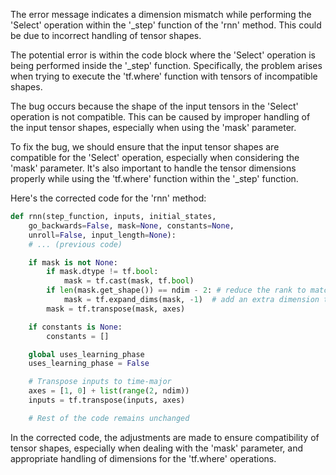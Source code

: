 The error message indicates a dimension mismatch while performing the 'Select' operation within the '_step' function of the 'rnn' method. This could be due to incorrect handling of tensor shapes.

The potential error is within the code block where the 'Select' operation is being performed inside the '_step' function. Specifically, the problem arises when trying to execute the 'tf.where' function with tensors of incompatible shapes.

The bug occurs because the shape of the input tensors in the 'Select' operation is not compatible. This can be caused by improper handling of the input tensor shapes, especially when using the 'mask' parameter.

To fix the bug, we should ensure that the input tensor shapes are compatible for the 'Select' operation, especially when considering the 'mask' parameter. It's also important to handle the tensor dimensions properly while using the 'tf.where' function within the '_step' function.

Here's the corrected code for the 'rnn' method:

```python
def rnn(step_function, inputs, initial_states,
    go_backwards=False, mask=None, constants=None,
    unroll=False, input_length=None):
    # ... (previous code)

    if mask is not None:
        if mask.dtype != tf.bool:
            mask = tf.cast(mask, tf.bool)
        if len(mask.get_shape()) == ndim - 2: # reduce the rank to match the inputs
            mask = tf.expand_dims(mask, -1)  # add an extra dimension to match 'inputs'
        mask = tf.transpose(mask, axes)

    if constants is None:
        constants = []

    global uses_learning_phase
    uses_learning_phase = False

    # Transpose inputs to time-major
    axes = [1, 0] + list(range(2, ndim))
    inputs = tf.transpose(inputs, axes)

    # Rest of the code remains unchanged
```

In the corrected code, the adjustments are made to ensure compatibility of tensor shapes, especially when dealing with the 'mask' parameter, and appropriate handling of dimensions for the 'tf.where' operations.